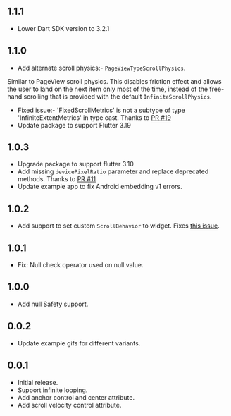 ## 1.1.1

- Lower Dart SDK version to 3.2.1

## 1.1.0

- Add alternate scroll physics:- `PageViewTypeScrollPhysics`.

Similar to PageView scroll physics. This disables friction effect and allows the user to land on the next item only most of the time, instead of the free-hand scrolling that is provided with the default `InfiniteScrollPhysics`.

- Fixed issue:- 'FixedScrollMetrics' is not a subtype of type 'InfiniteExtentMetrics' in type cast. Thanks to [PR #19](https://github.com/GeekyAnts/infinite-carousel-flutter/pull/19)
- Update package to support Flutter 3.19

## 1.0.3

- Upgrade package to support flutter 3.10
- Add missing `devicePixelRatio` parameter and replace deprecated methods. Thanks to [PR #11](https://github.com/GeekyAnts/infinite-carousel-flutter/pull/11)
- Update example app to fix Android embedding v1 errors.

## 1.0.2

- Add support to set custom `ScrollBehavior` to widget. Fixes [this issue](https://github.com/GeekyAnts/infinite-carousel-flutter/issues/7).

## 1.0.1

- Fix: Null check operator used on null value.

## 1.0.0

- Add null Safety support.

## 0.0.2

- Update example gifs for different variants.

## 0.0.1

- Initial release.
- Support infinite looping.
- Add anchor control and center attribute.
- Add scroll velocity control attribute.
